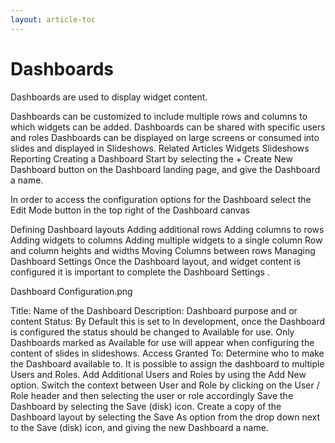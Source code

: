 ```yaml
---
layout: article-toc
---
```

# Dashboards
Dashboards are used to display widget content.

Dashboards can be customized to include multiple rows and columns to which widgets can be added.
Dashboards can be shared with specific users and roles
Dashboards can be displayed on large screens or consumed into slides and displayed in Slideshows.
Related Articles
Widgets
Slideshows
Reporting
Creating a Dashboard
Start by selecting the + Create New Dashboard button on the Dashboard landing page, and give the Dashboard a name.

In order to access the configuration options for the Dashboard select the Edit Mode button in the top right of the Dashboard canvas

Defining Dashboard layouts
Adding additional rows
Adding columns to rows
Adding widgets to columns
Adding multiple widgets to a single column
Row and column heights and widths
Moving Columns between rows
Managing Dashboard Settings
Once the Dashboard layout, and widget content is configured it is important to complete the Dashboard Settings .

Dashboard Configuration.png

Title: Name of the Dashboard
Description: Dashboard purpose and or content
Status: By Default this is set to In development, once the Dashboard is configured the status should be changed to Available for use. Only Dashboards marked as Available for use will appear when configuring the content of slides in slideshows.
Access Granted To: Determine who to make the Dashboard available to. It is possible to assign the dashboard to multiple Users and Roles. Add Additional Users and Roles by using the Add New option. Switch the context between User and Role by clicking on the User / Role header and then selecting the user or role accordingly
Save the Dashboard by selecting the Save (disk) icon.
Create a copy of the Dashboard layout by selecting the Save As option from the drop down next to the Save (disk) icon, and giving the new Dashboard a name.

<!-- https://wiki.hornbill.com/index.php?title=Dashboards -->